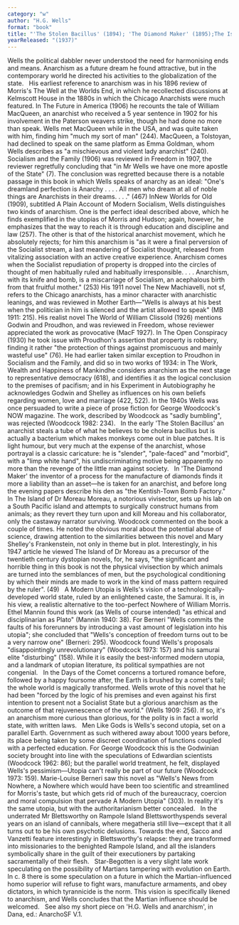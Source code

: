 ```yaml
---
category: "w"
author: "H.G. Wells"
format: "book"
title: "'The Stolen Bacillus' (1894); 'The Diamond Maker' (1895);The Island of Dr Moreau (1896);A Modern Utopia (1905);In the Days of theComet (1906); Men Like Gods (1923); Mr Blettsworthy on Rampole Island (1928); Star-Begotten: A Biological Fantasia"
yearReleased: "(1937)"
---
```

Wells the political dabbler never understood the need for harmonising ends and means. Anarchism as a future dream he found attractive, but in the contemporary world he directed his activities to the globalization of the state.
 
His earliest reference to anarchism was in his 1896 review of Morris's The Well at the Worlds End, in which he recollected discussions at Kelmscott House in the 1880s in which the Chicago Anarchists were much featured. In The Future in America (1906) he recounts the tale of William MacQueen, an anarchist who received a 5 year sentence in 1902 for his involvement in the Paterson weavers strike, though he had done no more than speak. Wells met MacQueen while in the USA, and was quite taken with him, finding him "much my sort of man" (244). MacQueen, a Tolstoyan, had declined to speak on the same platform as Emma Goldman, whom Wells describes as "a mischievous and violent lady anarchist" (240). Socialism and the Family (1906) was reviewed in Freedom in 1907, the reviewer regretfully concluding that "in Mr Wells we have one more apostle of the State" (7). The conclusion was regretted because there is a notable passage in this book in which Wells speaks of anarchy as an ideal: "One's dreamland perfection is Anarchy . . . . All men who dream at all of noble things are Anarchists in their dreams. . . ." (467) InNew Worlds for Old (1909), subtitled A Plain Account of Modern Socialism, Wells distinguishes two kinds of anarchism. One is the perfect ideal described above, which he finds exemplified in the utopias of Morris and Hudson; again, however, he emphasizes that the way to reach it is through education and discipline and law (257). The other is that of the historical anarchist movement, which he absolutely rejects; for him this anarchism is "as it were a final perversion of the Socialist stream, a last meandering of Socialist thought, released from vitalizing association with an active creative experience. Anarchism comes when the Socialist repudiation of property is dropped into the circles of thought of men habitually ruled and habitually irresponsible. . . . Anarchism, with its knife and bomb, is a miscarriage of Socialism, an acephalous birth from that fruitful mother." (253) His 1911 novel The New Machiavelli, not sf, refers to the Chicago anarchists, has a minor character with anarchistic leanings, and was reviewed in Mother Earth—"Wells is always at his best when the politician in him is silenced and the artist allowed to speak" (MB 1911: 215). His realist novel The World of William Clissold (1926) mentions Godwin and Proudhon, and was reviewed in 			Freedom, whose reviewer appreciated the work as provocative (MacF 1927). In The Open Conspiracy (1930) he took issue with Proudhon's assertion that property is robbery, finding it rather "the protection of things against promiscuous and mainly wasteful use" (76). He had earlier taken similar exception to Proudhon in Socialism and the Family, and did so in two works of 1934: in The Work, Wealth and Happiness of Mankindhe considers anarchism as the next stage to representative democracy (618), and identifies it as the logical conclusion to the premises of pacifism; and in his Experiment in Autobiography he acknowledges Godwin and Shelley as influences on his own beliefs regarding women, love and marriage (422, 522). In the 1940s Wells was once persuaded to write a piece of prose fiction for George Woodcock's NOW magazine. The work, described by Woodcock as "sadly bumbling", was rejected (Woodcock 1982: 234).
 
In the early 'The Stolen Bacillus' an anarchist steals a tube of what he believes to be cholera bacillus but is actually a bacterium which makes monkeys come out in blue patches. It is light humour, but very much at the expense of the anarchist, whose portrayal is a classic caricature: he is "slender", "pale-faced" and "morbid", with a "limp white hand", his undiscriminating motive being apparently no more than the revenge of the little man against society.
 
In 'The Diamond Maker' the inventor of a process for the manufacture of diamonds finds it more a liability than an asset—he is taken for an anarchist, and before long the evening papers describe his den as "the Kentish-Town Bomb Factory."
 
In The Island of Dr Moreau Moreau, a notorious vivisector, sets up his lab on a South Pacific island and attempts to surgically construct humans from animals; as they revert they turn upon and kill Moreau and his collaborator, only the castaway narrator surviving. Woodcock commented on the book a couple of times. He noted the obvious moral about the potential abuse of science, drawing attention to the similarities between this novel and Mary Shelley's Frankenstein, not only in theme but in plot. Interestingly, in his 1947 article he viewed The Island of Dr Moreau as a precursor of the twentieth century dystopian novels, for, he says, "the significant and horrible thing in this book is not the physical vivisection by which animals are turned into the semblances of men, but the psychological conditioning by which their minds are made to work in the kind of mass pattern required by the ruler". (49)
 
A Modern Utopia is Wells's vision of a technologically-developed world state, ruled by an enlightened caste, the Samurai. It is, in his view, a realistic alternative to the too-perfect Nowhere of William Morris. Ethel Mannin found this work (as Wells of course intended) "as ethical and disciplinarian as Plato" (Mannin 1940: 38). For Berneri "Wells commits the faults of his forerunners by introducing a vast amount of legislation into his utopia"; she concluded that "Wells's conception of freedom turns out to be a very narrow one" (Berneri: 295). Woodcock found Wells's proposals "disappointingly unrevolutionary" (Woodcock 1973: 157) and his samurai elite "disturbing" (158). While it is easily the best-informed modern utopia, and a landmark of utopian literature, its political sympathies are not congenial.
 
In the Days of the Comet concerns a tortured romance before, followed by a happy foursome after, the Earth is brushed by a comet's tail; the whole world is magically transformed. Wells wrote of this novel that he had been "forced by the logic of his premises and even against his first intention to present not a Socialist State but a glorious anarchism as the outcome of that rejuvenescence of the world." (Wells 1909: 256). If so, it's an anarchism more curious than glorious, for the polity is in fact a world state, with written laws.
 
Men Like Gods is Wells's second utopia, set on a parallel Earth. Government as such withered away about 1000 years before, its place being taken by some discreet coordination of functions coupled with a perfected education. For George Woodcock this is the Godwinian society brought into line with the speculations of Edwardian scientists (Woodcock 1962: 86); but the parallel world treatment, he felt, displayed Wells's pessimism—Utopia can't really be part of our future (Woodcock 1973: 159). Marie-Louise Berneri saw this novel as "Wells's News from Nowhere, a Nowhere which would have been too scientific and streamlined for Morris's taste, but which gets rid of much of the bureaucracy, coercion and moral compulsion that pervade A Modern Utopia" (303). In reality it's the same utopia, but with the authoritarianism better concealed.
 
In the underrated Mr Blettsworthy on Rampole Island Blettsworthyspends several years on an island of cannibals, where megatheria still live—except that it all turns out to be his own psychotic delusions. Towards the end, Sacco and Vanzetti feature interestingly in Blettsworthy's relapse: they are transformed into missionaries to the benighted Rampole Island, and all the islanders symbolically share in the guilt of their executioners by partaking sacramentally of their flesh.
 
Star-Begotten is a very slight late work speculating on the possibility of Martians tampering with evolution on Earth. In c. 8 there is some speculation on a future in which the Martian-influenced homo superior will refuse to fight wars, manufacture armaments, and obey dictators, in which tyrannicide is the norm. This vision is specifically likened to anarchism, and Wells concludes that the Martian influence should be welcomed.
 
See also my short piece on 'H.G. Wells and anarchism', in Dana, ed.: AnarchoSF V.1.